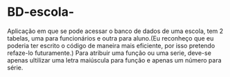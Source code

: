 # BD-escola-
Aplicação em que se pode acessar o banco de dados de uma escola, tem 2 tabelas, uma para funcionários e outra para aluno.(Eu reconheço que eu poderia ter escrito o código de maneira mais eficiente, por isso pretendo refaze-lo futuramente.)
Para atribuir uma função ou uma serie, deve-se apenas ultilizar uma letra maiúscula para função e apenas um número para série.
